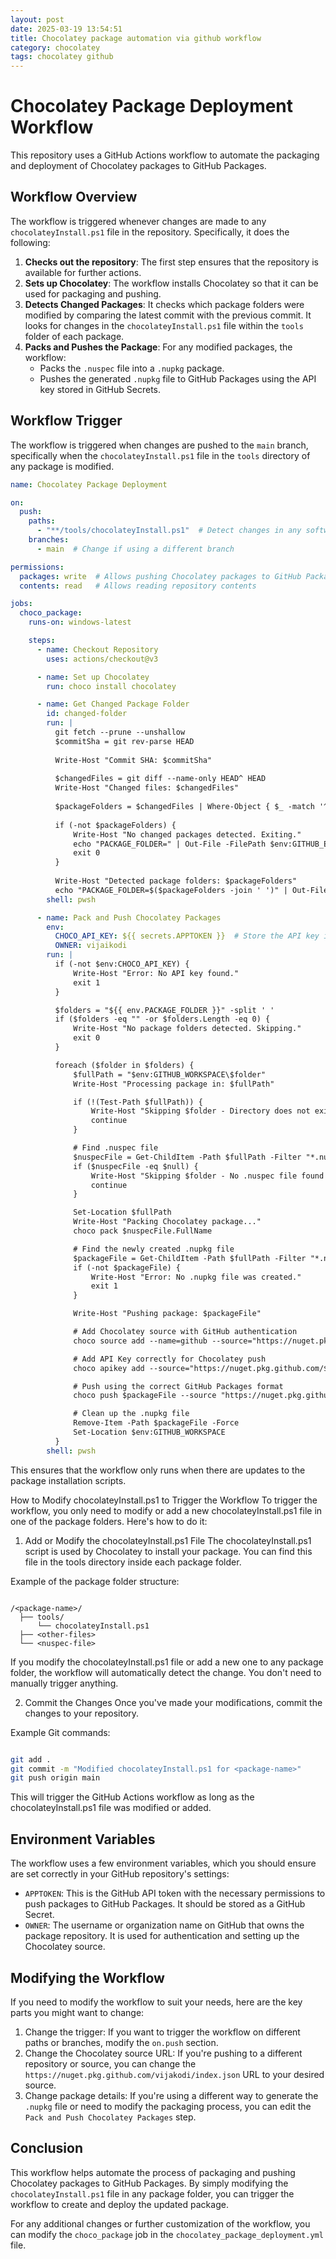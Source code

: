 ```yaml
---
layout: post
date: 2025-03-19 13:54:51
title: Chocolatey package automation via github workflow
category: chocolatey
tags: chocolatey github
---
```


# Chocolatey Package Deployment Workflow

This repository uses a GitHub Actions workflow to automate the packaging and deployment of Chocolatey packages to GitHub Packages.

## Workflow Overview

The workflow is triggered whenever changes are made to any `chocolateyInstall.ps1` file in the repository. Specifically, it does the following:

1. **Checks out the repository**: The first step ensures that the repository is available for further actions.
2. **Sets up Chocolatey**: The workflow installs Chocolatey so that it can be used for packaging and pushing.
3. **Detects Changed Packages**: It checks which package folders were modified by comparing the latest commit with the previous commit. It looks for changes in the `chocolateyInstall.ps1` file within the `tools` folder of each package.
4. **Packs and Pushes the Package**: For any modified packages, the workflow:
   - Packs the `.nuspec` file into a `.nupkg` package.
   - Pushes the generated `.nupkg` file to GitHub Packages using the API key stored in GitHub Secrets.

## Workflow Trigger

The workflow is triggered when changes are pushed to the `main` branch, specifically when the `chocolateyInstall.ps1` file in the `tools` directory of any package is modified.

```yml
name: Chocolatey Package Deployment

on:
  push:
    paths:
      - "**/tools/chocolateyInstall.ps1"  # Detect changes in any software folder
    branches:
      - main  # Change if using a different branch

permissions:
  packages: write  # Allows pushing Chocolatey packages to GitHub Packages
  contents: read   # Allows reading repository contents

jobs:
  choco_package:
    runs-on: windows-latest

    steps:
      - name: Checkout Repository
        uses: actions/checkout@v3

      - name: Set up Chocolatey
        run: choco install chocolatey

      - name: Get Changed Package Folder
        id: changed-folder
        run: |
          git fetch --prune --unshallow
          $commitSha = git rev-parse HEAD
      
          Write-Host "Commit SHA: $commitSha"
      
          $changedFiles = git diff --name-only HEAD^ HEAD
          Write-Host "Changed files: $changedFiles"
      
          $packageFolders = $changedFiles | Where-Object { $_ -match '^[^/\\]+[/\\]tools[/\\]chocolateyInstall.ps1$' } | ForEach-Object { ($_ -split '[/\\]tools[/\\]')[0] }
      
          if (-not $packageFolders) {
              Write-Host "No changed packages detected. Exiting."
              echo "PACKAGE_FOLDER=" | Out-File -FilePath $env:GITHUB_ENV -Append
              exit 0
          }
      
          Write-Host "Detected package folders: $packageFolders"
          echo "PACKAGE_FOLDER=$($packageFolders -join ' ')" | Out-File -FilePath $env:GITHUB_ENV -Append
        shell: pwsh

      - name: Pack and Push Chocolatey Packages
        env:
          CHOCO_API_KEY: ${{ secrets.APPTOKEN }}  # Store the API key in an environment variable
          OWNER: vijaikodi
        run: |
          if (-not $env:CHOCO_API_KEY) {
              Write-Host "Error: No API key found."
              exit 1
          }

          $folders = "${{ env.PACKAGE_FOLDER }}" -split ' '
          if ($folders -eq "" -or $folders.Length -eq 0) {
              Write-Host "No package folders detected. Skipping."
              exit 0
          }

          foreach ($folder in $folders) {
              $fullPath = "$env:GITHUB_WORKSPACE\$folder"
              Write-Host "Processing package in: $fullPath"

              if (!(Test-Path $fullPath)) {
                  Write-Host "Skipping $folder - Directory does not exist."
                  continue
              }

              # Find .nuspec file
              $nuspecFile = Get-ChildItem -Path $fullPath -Filter "*.nuspec" -File -ErrorAction SilentlyContinue
              if ($nuspecFile -eq $null) {
                  Write-Host "Skipping $folder - No .nuspec file found in $fullPath"
                  continue
              }

              Set-Location $fullPath
              Write-Host "Packing Chocolatey package..."
              choco pack $nuspecFile.FullName

              # Find the newly created .nupkg file
              $packageFile = Get-ChildItem -Path $fullPath -Filter "*.nupkg" -File -ErrorAction SilentlyContinue | Select-Object -ExpandProperty FullName
              if (-not $packageFile) {
                  Write-Host "Error: No .nupkg file was created."
                  exit 1
              }

              Write-Host "Pushing package: $packageFile"

              # Add Chocolatey source with GitHub authentication
              choco source add --name=github --source="https://nuget.pkg.github.com/$env:OWNER/index.json" --user="$env:OWNER" --password="$env:CHOCO_API_KEY" --force

              # Add API Key correctly for Chocolatey push
              choco apikey add --source="https://nuget.pkg.github.com/$env:OWNER/index.json" --key="$env:CHOCO_API_KEY" --force

              # Push using the correct GitHub Packages format
              choco push $packageFile --source "https://nuget.pkg.github.com/$env:OWNER/index.json" --api-key="$env:CHOCO_API_KEY"

              # Clean up the .nupkg file
              Remove-Item -Path $packageFile -Force
              Set-Location $env:GITHUB_WORKSPACE
          }
        shell: pwsh


```

This ensures that the workflow only runs when there are updates to the package installation scripts.

How to Modify chocolateyInstall.ps1 to Trigger the Workflow
To trigger the workflow, you only need to modify or add a new chocolateyInstall.ps1 file in one of the package folders. Here's how to do it:

1. Add or Modify the chocolateyInstall.ps1 File
The chocolateyInstall.ps1 script is used by Chocolatey to install your package. You can find this file in the tools directory inside each package folder.

Example of the package folder structure:

```php-template

/<package-name>/
  ├── tools/
      └── chocolateyInstall.ps1
  ├── <other-files>
  └── <nuspec-file>
```

If you modify the chocolateyInstall.ps1 file or add a new one to any package folder, the workflow will automatically detect the change. You don't need to manually trigger anything.

2. Commit the Changes
Once you've made your modifications, commit the changes to your repository.

Example Git commands:

```bash

git add .
git commit -m "Modified chocolateyInstall.ps1 for <package-name>"
git push origin main
```

This will trigger the GitHub Actions workflow as long as the chocolateyInstall.ps1 file was modified or added.

## Environment Variables
The workflow uses a few environment variables, which you should ensure are set correctly in your GitHub repository's settings:

 - `APPTOKEN`: This is the GitHub API token with the necessary permissions to push packages to GitHub Packages. It should be stored as a GitHub Secret.
 - `OWNER`: The username or organization name on GitHub that owns the package repository. It is used for authentication and setting up the Chocolatey source.

## Modifying the Workflow

If you need to modify the workflow to suit your needs, here are the key parts you might want to change:

   1. Change the trigger: If you want to trigger the workflow on different paths or branches, modify the `on.push` section.
   2. Change the Chocolatey source URL: If you're pushing to a different repository or source, you can change the `https://nuget.pkg.github.com/vijakodi/index.json` URL to your desired source.
   3. Change package details: If you're using a different way to generate the `.nupkg` file or need to modify the packaging process, you can edit the `Pack and Push Chocolatey Packages` step.

## Conclusion
This workflow helps automate the process of packaging and pushing Chocolatey packages to GitHub Packages. By simply modifying the `chocolateyInstall.ps1` file in any package folder, you can trigger the workflow to create and deploy the updated package.

For any additional changes or further customization of the workflow, you can modify the `choco_package` job in the `chocolatey_package_deployment.yml` file.

